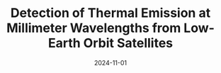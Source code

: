 ---
title: "Detection of Thermal Emission at Millimeter Wavelengths from Low-Earth Orbit Satellites"
collection: "publications"
category: "co_papers"
permalink: /publications/2024arXiv241103374F
link: https://ui.adsabs.harvard.edu/abs/2024arXiv241103374F/abstract
date: 2024-11-01
venue: "arXiv e-prints"
citation: "Ge, F., Millea, M., Camphuis, E., et al. (2024), arXiv e-prints, arXiv:2411.06000."
---